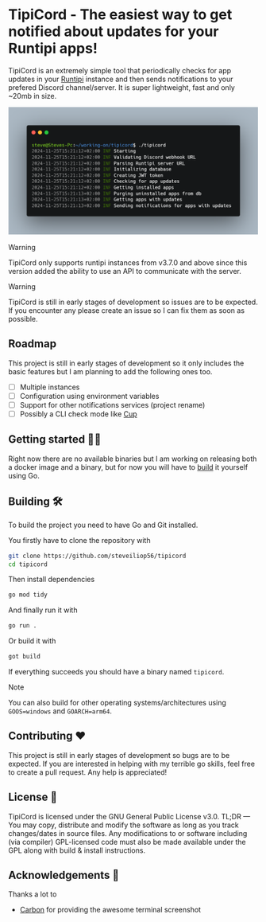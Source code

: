 # TipiCord - The easiest way to get notified about updates for your Runtipi apps!

TipiCord is an extremely simple tool that periodically checks for app updates in your [Runtipi](https://github.com/runtipi/runtipi) instance and then sends notifications to your prefered Discord channel/server. It is super lightweight, fast and only ~20mb in size.

<img src="screenshots/carbon.png" width="auto" height="256" />
<br />

> [!WARNING]
> TipiCord only supports runtipi instances from v3.7.0 and above since this version added the ability to use an API to communicate with the server.

> [!WARNING]
> TipiCord is still in early stages of development so issues are to be expected. If you encounter any please create an issue so I can fix them as soon as possible.

## Roadmap

This project is still in early stages of development so it only includes the basic features but I am planning to add the following ones too.

- [ ] Multiple instances
- [ ] Configuration using environment variables
- [ ] Support for other notifications services (project rename)
- [ ] Possibly a CLI check mode like [Cup](https://github.com/sergi0g/cup)

## Getting started 🏃‍♂️

Right now there are no available binaries but I am working on releasing both a docker image and a binary, but for now you will have to [build](#building-️) it yourself using Go.

## Building 🛠️

To build the project you need to have Go and Git installed. 

You firstly have to clone the repository with

```bash
git clone https://github.com/steveiliop56/tipicord
cd tipicord
```

Then install dependencies

```bash
go mod tidy
```

And finally run it with

```bash
go run .
```

Or build it with

```bash
got build
```

If everything succeeds you should have a binary named `tipicord`.

> [!NOTE]
> You can also build for other operating systems/architectures using `GOOS=windows` and `GOARCH=arm64`.

## Contributing ❤️

This project is still in early stages of development so bugs are to be expected. If you are interested in helping with my terrible go skills, feel free to create a pull request. Any help is appreciated!

## License 📜

TipiCord is licensed under the GNU General Public License v3.0. TL;DR — You may copy, distribute and modify the software as long as you track changes/dates in source files. Any modifications to or software including (via compiler) GPL-licensed code must also be made available under the GPL along with build & install instructions.

## Acknowledgements 🙏

Thanks a lot to

- [Carbon](https://carbon.now.sh) for providing the awesome terminal screenshot